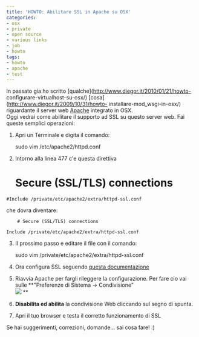 ```yaml
---
title: 'HOWTO: Abilitare SSL in Apache su OSX'
categories:
- osx
- private
- open source
- various links
- job
- howto
tags:
- howto
- apache
- test
---
```

In passato gia ho scritto [qualche](http://www.diegor.it/2010/01/21/howto-
configurare-virtualhost-su-osx/) [cosa](http://www.diegor.it/2009/10/31/howto-
installare-mod_wsgi-in-osx/) riguardante il server web
[Apache](http://www.apache.org) integrato in OSX.  
Oggi vedrai come abilitare il supporto ad SSL su questo server web. Fai queste
semplici operazioni:

  1. Apri un Terminale e digita il comando: 
    
        sudo vim /etc/apache2/httpd.conf

  2. Intorno alla linea 477 c'e questa direttiva 
    
        # Secure (SSL/TLS) connections  
    
    #Include /private/etc/apache2/extra/httpd-ssl.conf

  
che dovra diventare:

    
        # Secure (SSL/TLS) connections  
    
    Include /private/etc/apache2/extra/httpd-ssl.conf

  

  3. Il prossimo passo e editare il file con il comando: 
    
        sudo vim /private/etc/apache2/extra/httpd-ssl.conf

  

  4. Ora configura SSL seguendo [questa documentazione](http://httpd.apache.org/docs/2.0/mod/mod_ssl.html)
  5. Riavvia Apache per fargli rileggere la configurazione. Per fare cio vai sulle **"Preferenze di Sistema -> Condivisione"  
[![]({{site.url}}/images/apache.png)]({{site.url}}/images/apache.png) **

  6. **Disabilita ed abilita** la condivisione Web cliccando sul segno di spunta.
  7. Apri il tuo browser e testa il corretto funzionamento di SSL
  

  
Se hai suggerimenti, correzioni, domande... sai cosa fare! :)

